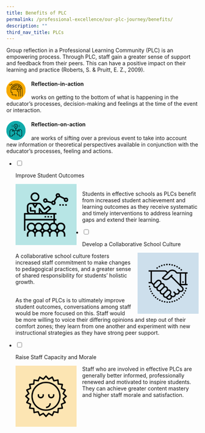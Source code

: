 ```yaml
---
title: Benefits of PLC
permalink: /professional-excellence/our-plc-journey/benefits/
description: ""
third_nav_title: PLCs
---
```


Group reflection in a Professional Learning Community (PLC) is an empowering process. Through PLC, staff gain a greater sense of support and feedback from their peers. This can have a positive impact on their learning and practice (Roberts, S. &amp; Pruitt, E. Z., 2009).  

#### <img src="/images/proex21.png" style="width:50px;height:50px;margin-right:15px;" align="left">  Reflection-in-action


works on getting to the bottom of what is happening in the educator’s processes, decision-making and feelings at the time of the event or interaction.

#### <img src="/images/proex22.png" style="width:50px;height:50px;margin-right:15px;" align="left">  Reflection-on-action


are works of sifting over a previous event to take into account new information or theoretical perspectives available in conjunction with the educator’s processes, feeling and actions.

<ul class="jekyllcodex_accordion">  
  
<li>  
  
<input type="checkbox" id="accordion1">  
  
<label for="accordion1">Improve Student Outcomes</label>  
  
<div>  
  
<p>
<img src="/images/proex23.png" style="width:160px;height:160px;margin-right:15px;" align="left"><br>Students in effective schools as PLCs benefit from increased student achievement and learning outcomes as they receive systematic and timely interventions to address learning gaps and extend their learning.
</p>  
  
</div>  
  
</li>  
<li>  
  
<input type="checkbox" id="accordion2">  
  
<label for="accordion2">Develop a Collaborative School Culture</label>  
  
<div>  
  
<p>
<img src="/images/proex24.png" style="width:160px;height:160px;margin-left:15px;" align="right">A collaborative school culture fosters increased staff commitment to make changes to pedagogical practices, and a greater sense of shared responsibility for students’ holistic growth.&nbsp;<br><br>

As the goal of PLCs is to ultimately improve student outcomes, conversations among staff would be more focused on this. Staff would be more willing to voice their differing opinions and step out of their comfort zones; they learn from one another and experiment with new instructional strategies as they have strong peer support.
</p>  
  
</div>  
  
</li>  
  
<li>  
  
<input type="checkbox" id="accordion3">  
  
<label for="accordion3">Raise Staff Capacity and Morale</label>  
  
<div>  
  
<p>
<img src="/images/proex25.png" style="width:160px;height:160px;margin-right:15px;" align="left">Staff who are involved in effective PLCs are generally better informed, professionally renewed and motivated to inspire students. They can achieve greater content mastery and higher staff morale and satisfaction.
  
</p>  
  
</div>  
  
</li>  

  
</ul>